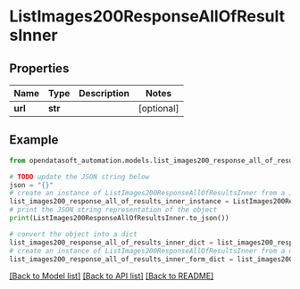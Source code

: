 # ListImages200ResponseAllOfResultsInner


## Properties

Name | Type | Description | Notes
------------ | ------------- | ------------- | -------------
**url** | **str** |  | [optional] 

## Example

```python
from opendatasoft_automation.models.list_images200_response_all_of_results_inner import ListImages200ResponseAllOfResultsInner

# TODO update the JSON string below
json = "{}"
# create an instance of ListImages200ResponseAllOfResultsInner from a JSON string
list_images200_response_all_of_results_inner_instance = ListImages200ResponseAllOfResultsInner.from_json(json)
# print the JSON string representation of the object
print(ListImages200ResponseAllOfResultsInner.to_json())

# convert the object into a dict
list_images200_response_all_of_results_inner_dict = list_images200_response_all_of_results_inner_instance.to_dict()
# create an instance of ListImages200ResponseAllOfResultsInner from a dict
list_images200_response_all_of_results_inner_form_dict = list_images200_response_all_of_results_inner.from_dict(list_images200_response_all_of_results_inner_dict)
```
[[Back to Model list]](../README.md#documentation-for-models) [[Back to API list]](../README.md#documentation-for-api-endpoints) [[Back to README]](../README.md)


